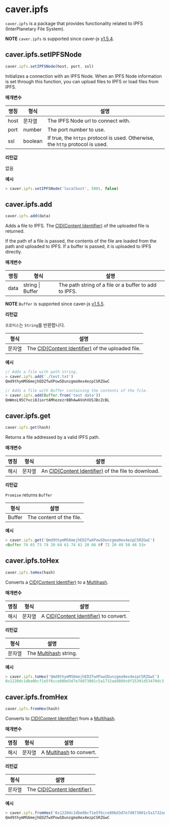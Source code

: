 # caver.ipfs <a id="caver-ipfs"></a>

`caver.ipfs` is a package that provides functionality related to IPFS (InterPlanetary File System).

**NOTE** `caver.ipfs` is supported since caver-js [v1.5.4](https://www.npmjs.com/package/caver-js/v/1.5.4).

## caver.ipfs.setIPFSNode <a id="caver-ipfs-setipfsnode"></a>

```javascript
caver.ipfs.setIPFSNode(host, port, ssl)
```

Initializes a connection with an IPFS Node. When an IPFS Node information is set through this function, you can upload files to IPFS or load files from IPFS.

**매개변수**

| 명칭   | 형식      | 설명                                                                             |
| ---- | ------- | ------------------------------------------------------------------------------ |
| host | 문자열     | The IPFS Node url to connect with.                                             |
| port | number  | The port number to use.                                                        |
| ssl  | boolean | If true, the `https` protocol is used. Otherwise, the `http` protocol is used. |


**리턴값**

없음

**예시**

```javascript
> caver.ipfs.setIPFSNode('localhost', 5001, false)
```

## caver.ipfs.add <a id="caver-ipfs-add"></a>

```javascript
caver.ipfs.add(data)
```

Adds a file to IPFS. The [CID(Content Identifier)](https://docs.ipfs.io/concepts/content-addressing/#content-addressing-and-cids) of the uploaded file is returned.

If the path of a file is passed, the contents of the file are loaded from the path and uploaded to IPFS. If a buffer is passed, it is uploaded to IPFS directly.

**매개변수**

| 명칭   | 형식                   | 설명                                                    |
| ---- | -------------------- | ----------------------------------------------------- |
| data | string &#124; Buffer | The path string of a file or a buffer to add to IPFS. |

**NOTE** `Buffer` is supported since caver-js [v1.5.5](https://www.npmjs.com/package/caver-js/v/1.5.5).


**리턴값**

`프로미스`는 `String`를 반환합니다.

| 형식  | 설명                                                                                                                                 |
| --- | ---------------------------------------------------------------------------------------------------------------------------------- |
| 문자열 | The [CID(Content Identifier)](https://docs.ipfs.io/concepts/content-addressing/#content-addressing-and-cids) of the uploaded file. |

**예시**

```javascript
// Adds a file with path string.
> caver.ipfs.add('./test.txt')
Qmd9thymMS6mejhEDZfwXPowSDunzgma9ex4ezpCSRZGwC

// Adds a file with Buffer containing the contents of the file.
> caver.ipfs.add(Buffer.from('test data'))
QmWmsL95CYvci8JiortAMhezezr8BhAwAVohVUSJBcZcBL
```

## caver.ipfs.get <a id="caver-ipfs-get"></a>

```javascript
caver.ipfs.get(hash)
```

Returns a file addressed by a valid IPFS path.

**매개변수**

| 명칭 | 형식  | 설명                                                                                                                                   |
| -- | --- | ------------------------------------------------------------------------------------------------------------------------------------ |
| 해시 | 문자열 | An [CID(Content Identifier)](https://docs.ipfs.io/concepts/content-addressing/#content-addressing-and-cids) of the file to download. |


**리턴값**

`Promise` returns `Buffer`

| 형식     | 설명                       |
| ------ | ------------------------ |
| Buffer | The content of the file. |

**예시**

```javascript
> caver.ipfs.get('Qmd9thymMS6mejhEDZfwXPowSDunzgma9ex4ezpCSRZGwC')
<Buffer 74 65 73 74 20 64 61 74 61 20 66 6f 72 20 49 50 46 53>
```

## caver.ipfs.toHex <a id="caver-ipfs-tohex"></a>

```javascript
caver.ipfs.toHex(hash)
```

Converts a [CID(Content Identifier)](https://docs.ipfs.io/concepts/content-addressing/#content-addressing-and-cids) to a [Multihash](https://multiformats.io/multihash).

**매개변수**

| 명칭 | 형식  | 설명                                                                                                                     |
| -- | --- | ---------------------------------------------------------------------------------------------------------------------- |
| 해시 | 문자열 | A [CID(Content Identifier)](https://docs.ipfs.io/concepts/content-addressing/#content-addressing-and-cids) to convert. |


**리턴값**

| 형식  | 설명                                                         |
| --- | ---------------------------------------------------------- |
| 문자열 | The [Multihash](https://multiformats.io/multihash) string. |

**예시**

```javascript
> caver.ipfs.toHex('Qmd9thymMS6mejhEDZfwXPowSDunzgma9ex4ezpCSRZGwC')
0x1220dc1dbe0bcf1e5f6cce80bd3d7e7d873801c5a1732add889c0f25391d53470dc3
```

## caver.ipfs.fromHex <a id="caver-ipfs-fromhex"></a>

```javascript
caver.ipfs.fromHex(hash)
```

Converts to [CID(Content Identifier)](https://docs.ipfs.io/concepts/content-addressing/#content-addressing-and-cids) from a [Multihash](https://multiformats.io/multihash).

**매개변수**

| 명칭 | 형식  | 설명                                                           |
| -- | --- | ------------------------------------------------------------ |
| 해시 | 문자열 | A [Multihash](https://multiformats.io/multihash) to convert. |


**리턴값**

| 형식  | 설명                                                                                                            |
| --- | ------------------------------------------------------------------------------------------------------------- |
| 문자열 | The [CID(Content Identifier)](https://docs.ipfs.io/concepts/content-addressing/#content-addressing-and-cids). |

**예시**

```javascript
> caver.ipfs.fromHex('0x1220dc1dbe0bcf1e5f6cce80bd3d7e7d873801c5a1732add889c0f25391d53470dc3')
Qmd9thymMS6mejhEDZfwXPowSDunzgma9ex4ezpCSRZGwC
```
